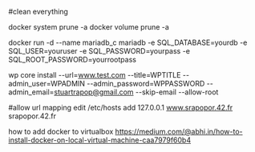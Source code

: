 #clean everything

docker system prune -a
docker volume prune -a

docker run -d --name mariadb_c mariadb -e SQL_DATABASE=yourdb -e SQL_USER=youruser -e SQL_PASSWORD=yourpass -e SQL_ROOT_PASSWORD=yourrootpass

wp core install --url=www.test.com --title=WPTITLE --admin_user=WPADMIN --admin_password=WPPASSWORD --admin_email=stuartrapop@gmail.com --skip-email --allow-root

#allow url mapping
edit /etc/hosts
add
127.0.0.1 www.srapopor.42.fr srapopor.42.fr

how to add docker to virtualbox
https://medium.com/@abhi.in/how-to-install-docker-on-local-virtual-machine-caa7979f60b4
